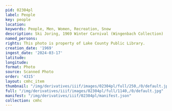 ```yaml
---
pid: 02304pl
label: People
key: people
location: 
keywords: People, Men, Women, Recreation, Snow
description: Ski Joring, 1969 Winter Carnival (Wingenbach Collection)
named_persons: 
rights: This photo is property of Lake County Public Library.
creation_date: '1969'
ingest_date: '2024-03-17'
latitude: 
longitude: 
format: Photo
source: Scanned Photo
order: '4315'
layout: cmhc_item
thumbnail: "/img/derivatives/iiif/images/02304pl/full/250,/0/default.jpg"
full: "/img/derivatives/iiif/images/02304pl/full/1140,/0/default.jpg"
manifest: "/img/derivatives/iiif/02304pl/manifest.json"
collection: cmhc
---
```

